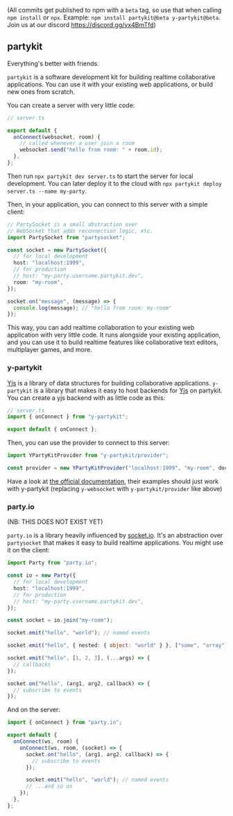 (All commits get published to npm with a `beta` tag, so use that when calling `npm install` or `npx`. Example: `npm install partykit@beta y-partykit@beta`. Join us at our discord https://discord.gg/vx4BmTfd)

## partykit

Everything's better with friends.

`partykit` is a software development kit for building realtime collaborative applications. You can use it with your existing web applications, or build new ones from scratch.

You can create a server with very little code:

```ts
// server.ts

export default {
  onConnect(websocket, room) {
    // called whenever a user join a room
    websocket.send("hello from room: " + room.id);
  },
};
```

Then run `npx partykit dev server.ts` to start the server for local development. You can later deploy it to the cloud with `npx partykit deploy server.ts --name my-party`.

Then, in your application, you can connect to this server with a simple client:

```ts
// PartySocket is a small abstraction over
// WebSocket that adds reconnection logic, etc.
import PartySocket from "partysocket";

const socket = new PartySocket({
  // for local development
  host: "localhost:1999",
  // for production
  // host: "my-party.username.partykit.dev",
  room: "my-room",
});

socket.on("message", (message) => {
  console.log(message); // "hello from room: my-room"
});
```

This way, you can add realtime collaboration to your existing web application with very little code. It runs alongside your existing application, and you can use it to build realtime features like collaborative text editors, multiplayer games, and more.

### y-partykit

[Yjs](https://yjs.dev) is a library of data structures for building collaborative applications. `y-partykit` is a library that makes it easy to host backends for [Yjs](https://yjs.dev) on partykit. You can create a yjs backend with as little code as this:

```ts
// server.ts
import { onConnect } from "y-partykit";

export default { onConnect };
```

Then, you can use the provider to connect to this server:

```ts
import YPartyKitProvider from "y-partykit/provider";

const provider = new YPartyKitProvider("localhost:1999", "my-room", doc);
```

Have a look at [the official documentation](https://docs.yjs.dev/ecosystem/editor-bindings), their examples should just work with y-partykit (replacing `y-websocket` with `y-partykit/provider` like above)

### party.io

(NB: THIS DOES NOT EXIST YET)

`party.io` is a library heavily influenced by [socket.io](https://socket.io). It's an abstraction over `partysocket` that makes it easy to build realtime applications. You might use it on the client:

```ts
import Party from "party.io";

const io = new Party({
  // for local development
  host: "localhost:1999",
  // for production
  // host: "my-party.username.partykit.dev",
});

const socket = io.join("my-room");

socket.emit("hello", "world"); // named events

socket.emit("hello", { nested: { object: "world" } }, ["some", "array"]); // nested objects and arrays

socket.emit("hello", [1, 2, 3], (...args) => {
  // callbacks
});

socket.on("hello", (arg1, arg2, callback) => {
  // subscribe to events
});
```

And on the server:

```ts
import { onConnect } from "party.io";

export default {
  onConnect(ws, room) {
    onConnect(ws, room, (socket) => {
      socket.on("hello", (arg1, arg2, callback) => {
        // subscribe to events
      });

      socket.emit("hello", "world"); // named events
      // ...and so on
    });
  },
};
```
